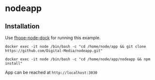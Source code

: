 # nodeapp

## Installation

Use [fhooe-node-dock]() for running this example.

```
docker exec -it node /bin/bash -c "cd /home/node/app && git clone https://github.com/Digital-Media/nodeapp.git"
```
```
docker exec -it node /bin/bash -c "cd /home/node/app/nodeapp && npm install"
```

App can be reached at `http://localhost:3030`